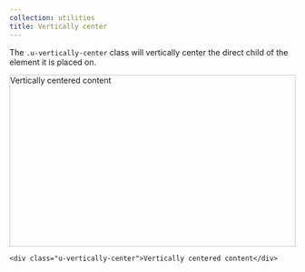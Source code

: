 ```yaml
---
collection: utilities
title: Vertically center
---
```


The `.u-vertically-center` class will vertically center the direct child of the element it is placed on.

<div class="u-vertically-center" style="height: 300px; border: 1px solid #ccc;">Vertically centered content</div>

```
<div class="u-vertically-center">Vertically centered content</div>
```
